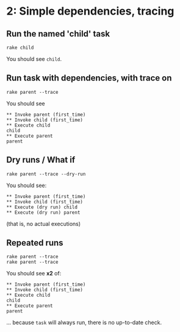 # 2: Simple dependencies, tracing

## Run the named 'child' task
```shell
rake child
```

You should see `child`.

## Run task with dependencies, with trace on
```shell
rake parent --trace
```

You should see
```
** Invoke parent (first_time)
** Invoke child (first_time)
** Execute child
child
** Execute parent
parent
```

## Dry runs / What if
```shell
rake parent --trace --dry-run
```

You should see:
```
** Invoke parent (first_time)
** Invoke child (first_time)
** Execute (dry run) child
** Execute (dry run) parent
```
(that is, no actual executions)

## Repeated runs
```shell
rake parent --trace
rake parent --trace
```

You should see **x2** of:
```
** Invoke parent (first_time)
** Invoke child (first_time)
** Execute child
child
** Execute parent
parent
```

... because `task` will always run, there is no up-to-date check.

